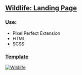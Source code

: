 ## [Wildlife: Landing Page](https://katheryn-k.github.io/wildlife/index.html)

### Use:

- Pixel Perfect Extension
- HTML
- SCSS


### [Template](https://rolling-scopes-school.github.io/stage0/#/stage0/tasks/wildlife)

<a href="https://ibb.co/qJw4QVG">
    <img src="https://i.ibb.co/phpsF5D/Wildlife.png" alt="Wildlife" border="0">
</a>





